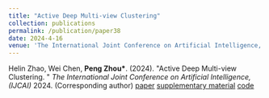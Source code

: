 ```yaml
---
title: "Active Deep Multi-view Clustering"
collection: publications
permalink: /publication/paper38
date: 2024-4-16
venue: 'The International Joint Conference on Artificial Intelligence, 2024'
---
```


Helin Zhao, Wei Chen, **Peng Zhou\***. (2024). &quot;Active Deep Multi-view Clustering. &quot; <i>The International Joint Conference on Artificial Intelligence, (IJCAI)</i> 2024. (Corresponding author)  [paper](http://Doctor-Nobody.github.io/papers/IJCAI2024.pdf) [supplementary material](http://Doctor-Nobody.github.io/papers/Appendix-ijcai2024.pdf) [code](https://github.com/wodedazhuozi/ADMC)